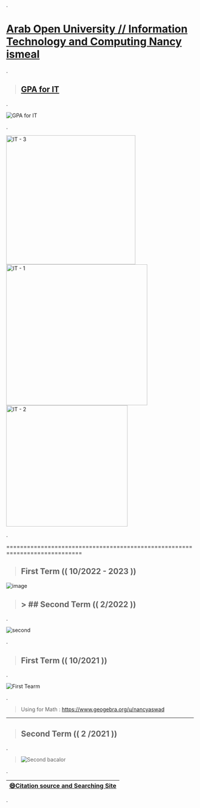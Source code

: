 

.


 # [Arab Open University //  Information Technology and Computing Nancy](https://sisksa.aou.edu.kw/OnlineServicesJOR/Index.aspx) [ismeal ](https://mdl.arabou.edu.kw/jordan/) 



.


> ## [GPA for IT](https://github.com/nancyalaswad90/nancyalaswad90/files/12479705/CrystalReportViewer1.pdf)





.


![GPA for IT](https://github.com/nancyalaswad90/nancyalaswad90/assets/36210723/10baf4d7-82e9-4d81-87b6-df48a35a8455)



.


<img width="347" alt="IT - 3" src="https://github.com/nancyalaswad90/nancyalaswad90/assets/36210723/5370adbb-045f-466f-b39a-dc5224b8c8cb">
<img width="379" alt="IT - 1" src="https://github.com/nancyalaswad90/nancyalaswad90/assets/36210723/1b496de4-f7cf-4430-8ac2-d697e0ddd00a">
<img width="326" alt="IT - 2" src="https://github.com/nancyalaswad90/nancyalaswad90/assets/36210723/4b9bc73d-500e-4864-ac2e-bbe9460abed3">


.






============================================================================


> ## First Term (( 10/2022 - 2023  )) 

![image](https://user-images.githubusercontent.com/36210723/188271436-908390f9-fd71-42d2-b7d9-a09701489854.png)



> ## > ## Second Term  (( 2/2022 )) 

.


![second](https://user-images.githubusercontent.com/36210723/153417144-de0c4249-9854-4f57-8111-60701067027c.png)


.




> ## First Term (( 10/2021 )) 

.



![First Tearm](https://user-images.githubusercontent.com/36210723/136666273-f3189e56-cd49-4499-b054-49bceb1b3986.png)




.




> Using for Math : https://www.geogebra.org/u/nancyaswad


-------------------------

> ## Second Term  (( 2 /2021 )) 

.

> ![Second bacalor](https://user-images.githubusercontent.com/36210723/125790753-b6518979-2d7d-4ae4-ac66-d3971287fa08.png)

.



| **[😄Citation source and Searching Site](https://github.com/nancyalaswad90/Searching-Site-/blob/main/README.md)**|
 | ------------ | 
 
 
 .
